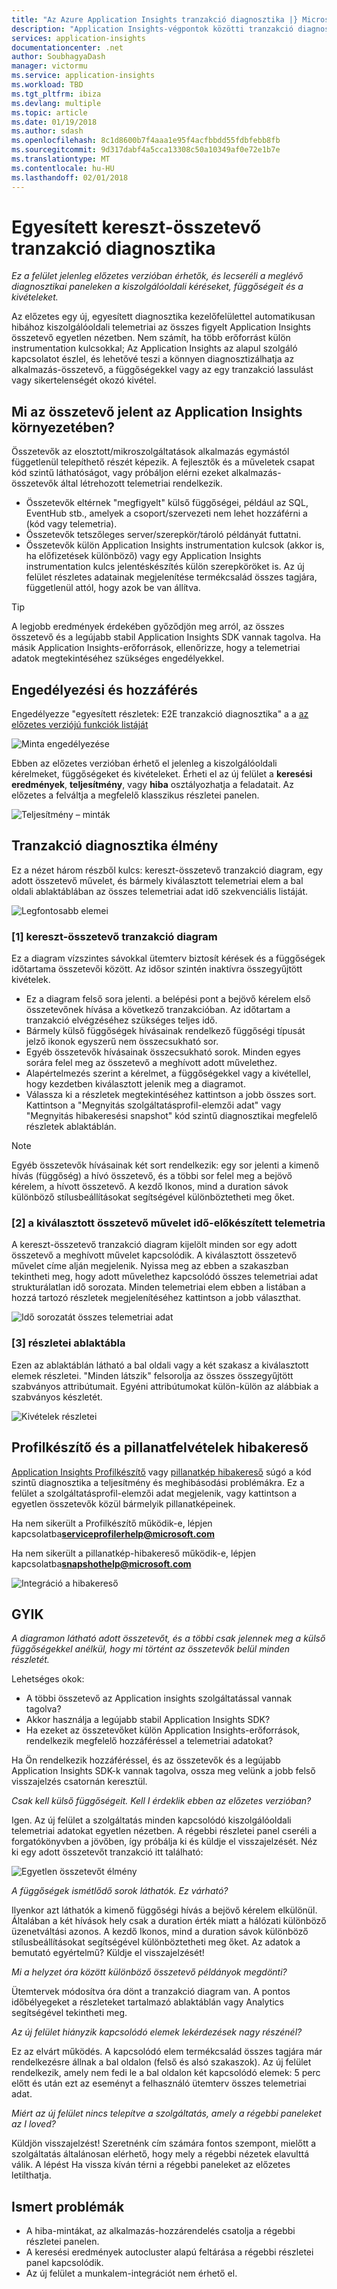 ```yaml
---
title: "Az Azure Application Insights tranzakció diagnosztika |} Microsoft Docs"
description: "Application Insights-végpontok közötti tranzakció diagnosztika"
services: application-insights
documentationcenter: .net
author: SoubhagyaDash
manager: victormu
ms.service: application-insights
ms.workload: TBD
ms.tgt_pltfrm: ibiza
ms.devlang: multiple
ms.topic: article
ms.date: 01/19/2018
ms.author: sdash
ms.openlocfilehash: 8c1d8600b7f4aaa1e95f4acfbbdd55fdbfebb8fb
ms.sourcegitcommit: 9d317dabf4a5cca13308c50a10349af0e72e1b7e
ms.translationtype: MT
ms.contentlocale: hu-HU
ms.lasthandoff: 02/01/2018
---
```

# <a name="unified-cross-component-transaction-diagnostics"></a>Egyesített kereszt-összetevő tranzakció diagnosztika

*Ez a felület jelenleg előzetes verzióban érhetők, és lecseréli a meglévő diagnosztikai paneleken a kiszolgálóoldali kéréseket, függőségeit és a kivételeket.*

Az előzetes egy új, egyesített diagnosztika kezelőfelülettel automatikusan hibához kiszolgálóoldali telemetriai az összes figyelt Application Insights összetevő egyetlen nézetben. Nem számít, ha több erőforrást külön instrumentation kulcsokkal; Az Application Insights az alapul szolgáló kapcsolatot észlel, és lehetővé teszi a könnyen diagnosztizálhatja az alkalmazás-összetevő, a függőségekkel vagy az egy tranzakció lassulást vagy sikertelenségét okozó kivétel.

## <a name="what-does-component-mean-in-the-context-of-application-insights"></a>Mi az összetevő jelent az Application Insights környezetében?

Összetevők az elosztott/mikroszolgáltatások alkalmazás egymástól függetlenül telepíthető részét képezik. A fejlesztők és a műveletek csapat kód szintű láthatóságot, vagy próbáljon elérni ezeket alkalmazás-összetevők által létrehozott telemetriai rendelkezik.

* Összetevők eltérnek "megfigyelt" külső függőségei, például az SQL, EventHub stb., amelyek a csoport/szervezeti nem lehet hozzáférni a (kód vagy telemetria).
* Összetevők tetszőleges server/szerepkör/tároló példányát futtatni.
* Összetevők külön Application Insights instrumentation kulcsok (akkor is, ha előfizetések különböző) vagy egy Application Insights instrumentation kulcs jelentéskészítés külön szerepköröket is. Az új felület részletes adatainak megjelenítése termékcsalád összes tagjára, függetlenül attól, hogy azok be van állítva.

> [!Tip]
> A legjobb eredmények érdekében győződjön meg arról, az összes összetevő és a legújabb stabil Application Insights SDK vannak tagolva. Ha másik Application Insights-erőforrások, ellenőrizze, hogy a telemetriai adatok megtekintéséhez szükséges engedélyekkel.

## <a name="enable-and-access"></a>Engedélyezési és hozzáférés
Engedélyezze "egyesített részletek: E2E tranzakció diagnosztika" a a [az előzetes verziójú funkciók listáját](app-insights-previews.md)

![Minta engedélyezése](media/app-insights-e2eTxn-diagnostics/previews.png)

Ebben az előzetes verzióban érhető el jelenleg a kiszolgálóoldali kérelmeket, függőségeket és kivételeket. Érheti el az új felület a **keresési eredmények**, **teljesítmény**, vagy **hiba** osztályozhatja a feladatait. Az előzetes a felváltja a megfelelő klasszikus részletei panelen.

![Teljesítmény – minták](media/app-insights-e2eTxn-diagnostics/performanceSamplesClickThrough.png)

## <a name="transaction-diagnostics-experience"></a>Tranzakció diagnosztika élmény
Ez a nézet három részből kulcs: kereszt-összetevő tranzakció diagram, egy adott összetevő művelet, és bármely kiválasztott telemetriai elem a bal oldali ablaktáblában az összes telemetriai adat idő szekvenciális listáját.

![Legfontosabb elemei](media/app-insights-e2eTxn-diagnostics/3partsCrossComponent.png)

### <a name="1-cross-component-transaction-chart"></a>[1] kereszt-összetevő tranzakció diagram

Ez a diagram vízszintes sávokkal ütemterv biztosít kérések és a függőségek időtartama összetevői között. Az idősor szintén inaktívra összegyűjtött kivételek.

* Ez a diagram felső sora jelenti. a belépési pont a bejövő kérelem első összetevőnek hívása a következő tranzakcióban. Az időtartam a tranzakció elvégzéséhez szükséges teljes idő.
* Bármely külső függőségek hívásainak rendelkező függőségi típusát jelző ikonok egyszerű nem összecsukható sor.
* Egyéb összetevők hívásainak összecsukható sorok. Minden egyes sorára felel meg az összetevő a meghívott adott művelethez.
* Alapértelmezés szerint a kérelmet, a függőségekkel vagy a kivétellel, hogy kezdetben kiválasztott jelenik meg a diagramot.
* Válassza ki a részletek megtekintéséhez kattintson a jobb összes sort. Kattintson a "Megnyitás szolgáltatásprofil-elemzői adat" vagy "Megnyitás hibakeresési snapshot" kód szintű diagnosztikai megfelelő részletek ablaktáblán.

> [!NOTE]
Egyéb összetevők hívásainak két sort rendelkezik: egy sor jelenti a kimenő hívás (függőség) a hívó összetevő, és a többi sor felel meg a bejövő kérelem, a hívott összetevő. A kezdő Ikonos, mind a duration sávok különböző stílusbeállításokat segítségével különböztetheti meg őket.

### <a name="2-time-sequenced-telemetry-of-the-selected-component-operation"></a>[2] a kiválasztott összetevő művelet idő-előkészített telemetria

A kereszt-összetevő tranzakció diagram kijelölt minden sor egy adott összetevő a meghívott művelet kapcsolódik. A kiválasztott összetevő művelet címe alján megjelenik. Nyissa meg az ebben a szakaszban tekintheti meg, hogy adott művelethez kapcsolódó összes telemetriai adat strukturálatlan idő sorozata. Minden telemetriai elem ebben a listában a hozzá tartozó részletek megjelenítéséhez kattintson a jobb választhat.

![Idő sorozatát összes telemetriai adat](media/app-insights-e2eTxn-diagnostics/allTelemetryDrawerOpened.png)

### <a name="3-details-pane"></a>[3] részletei ablaktábla

Ezen az ablaktáblán látható a bal oldali vagy a két szakasz a kiválasztott elemek részletei. "Minden látszik" felsorolja az összes összegyűjtött szabványos attribútumait. Egyéni attribútumokat külön-külön az alábbiak a szabványos készletét.

![Kivételek részletei](media/app-insights-e2eTxn-diagnostics/exceptiondetail.png)

## <a name="profiler-and-snapshot-debugger"></a>Profilkészítő és a pillanatfelvételek hibakereső

[Application Insights Profilkészítő](app-insights-profiler.md) vagy [pillanatkép hibakereső](app-insights-snapshot-debugger.md) súgó a kód szintű diagnosztika a teljesítmény és meghibásodási problémákra. Ez a felület a szolgáltatásprofil-elemzői adat megjelenik, vagy kattintson a egyetlen összetevők közül bármelyik pillanatképeinek.

Ha nem sikerült a Profilkészítő működik-e, lépjen kapcsolatba**serviceprofilerhelp@microsoft.com**

Ha nem sikerült a pillanatkép-hibakereső működik-e, lépjen kapcsolatba**snapshothelp@microsoft.com**

![Integráció a hibakereső](media/app-insights-e2eTxn-diagnostics/debugSnapshot.png)

## <a name="faq"></a>GYIK

*A diagramon látható adott összetevőt, és a többi csak jelennek meg a külső függőségekkel anélkül, hogy mi történt az összetevők belül minden részletét.*

Lehetséges okok:

* A többi összetevő az Application insights szolgáltatással vannak tagolva?
* Akkor használja a legújabb stabil Application Insights SDK?
* Ha ezeket az összetevőket külön Application Insights-erőforrások, rendelkezik megfelelő hozzáféréssel a telemetriai adatokat?

Ha Ön rendelkezik hozzáféréssel, és az összetevők és a legújabb Application Insights SDK-k vannak tagolva, ossza meg velünk a jobb felső visszajelzés csatornán keresztül.

*Csak kell külső függőségeit. Kell I érdeklik ebben az előzetes verzióban?*

Igen. Az új felület a szolgáltatás minden kapcsolódó kiszolgálóoldali telemetriai adatokat egyetlen nézetben. A régebbi részletei panel cseréli a forgatókönyvben a jövőben, így próbálja ki és küldje el visszajelzését. Néz ki egy adott összetevőt tranzakció itt található:

![Egyetlen összetevőt élmény](media/app-insights-e2eTxn-diagnostics/singleComponent.png)

*A függőségek ismétlődő sorok láthatók. Ez várható?*

Ilyenkor azt láthatók a kimenő függőségi hívás a bejövő kérelem elkülönül. Általában a két hívások hely csak a duration érték miatt a hálózati különböző üzenetváltási azonos. A kezdő Ikonos, mind a duration sávok különböző stílusbeállításokat segítségével különböztetheti meg őket. Az adatok a bemutató egyértelmű? Küldje el visszajelzését!

*Mi a helyzet óra között különböző összetevő példányok megdönti?*

Ütemtervek módosítva óra dönt a tranzakció diagram van. A pontos időbélyegeket a részleteket tartalmazó ablaktáblán vagy Analytics segítségével tekintheti meg.

*Az új felület hiányzik kapcsolódó elemek lekérdezések nagy részénél?*

Ez az elvárt működés. A kapcsolódó elem termékcsalád összes tagjára már rendelkezésre állnak a bal oldalon (felső és alsó szakaszok). Az új felület rendelkezik, amely nem fedi le a bal oldalon két kapcsolódó elemek: 5 perc előtt és után ezt az eseményt a felhasználó ütemterv összes telemetriai adat.

*Miért az új felület nincs telepítve a szolgáltatás, amely a régebbi paneleket az I loved?*

Küldjön visszajelzést! Szeretnénk cím számára fontos szempont, mielőtt a szolgáltatás általánosan elérhető, hogy mely a régebbi nézetek elavulttá válik. A lépést Ha vissza kíván térni a régebbi paneleket az előzetes letilthatja.

## <a name="known-issues"></a>Ismert problémák

* A hiba-mintákat, az alkalmazás-hozzárendelés csatolja a régebbi részletei panelen.
* A keresési eredmények autocluster alapú feltárása a régebbi részletei panel kapcsolódik.
* Az új felület a munkalem-integrációt nem érhető el.
